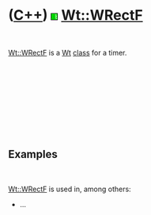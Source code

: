 



 

 

 

 

 

([C++](Cpp.md)) ![Wt](PicWt.png) [Wt::WRectF](CppWRectF.md)
=============================================================

 

[Wt::WRectF](CppWRectF.md) is a [Wt](CppWt.md) [class](CppClass.htm)
for a timer.

 

 

 

 

 

Examples
--------

 

[Wt::WRectF](CppWRectF.md) is used in, among others:

-   ...

 

 

 

 

 





 



